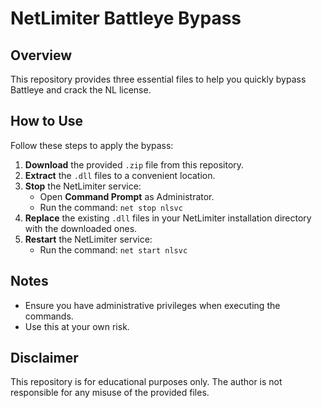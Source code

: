 # NetLimiter Battleye Bypass

## Overview
This repository provides three essential files to help you quickly bypass Battleye and crack the NL license.

## How to Use
Follow these steps to apply the bypass:

1. **Download** the provided `.zip` file from this repository.
2. **Extract** the `.dll` files to a convenient location.
3. **Stop** the NetLimiter service:
   - Open **Command Prompt** as Administrator.
   - Run the command: `net stop nlsvc`
4. **Replace** the existing `.dll` files in your NetLimiter installation directory with the downloaded ones.
5. **Restart** the NetLimiter service:
   - Run the command: `net start nlsvc`

## Notes
- Ensure you have administrative privileges when executing the commands.
- Use this at your own risk.

## Disclaimer
This repository is for educational purposes only. The author is not responsible for any misuse of the provided files.

